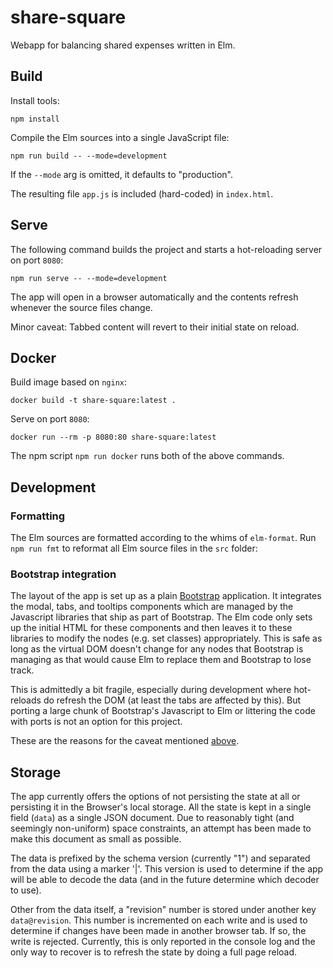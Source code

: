 # share-square

Webapp for balancing shared expenses written in Elm.

## Build

Install tools:

```shell
npm install
```

Compile the Elm sources into a single JavaScript file:

```shell
npm run build -- --mode=development
```

If the `--mode` arg is omitted, it defaults to "production".

The resulting file `app.js` is included (hard-coded) in `index.html`.

## Serve

The following command builds the project and starts a hot-reloading server on port `8080`:

```shell
npm run serve -- --mode=development
```

The app will open in a browser automatically and the contents refresh whenever the source files change.

Minor caveat: Tabbed content will revert to their initial state on reload.

## Docker

Build image based on `nginx`:

```shell
docker build -t share-square:latest .
```

Serve on port `8080`:

```shell
docker run --rm -p 8080:80 share-square:latest
```

The npm script `npm run docker` runs both of the above commands.

## Development

### Formatting

The Elm sources are formatted according to the whims of `elm-format`.
Run `npm run fmt` to reformat all Elm source files in the `src` folder:

### Bootstrap integration

The layout of the app is set up as a plain
[Bootstrap](https://getbootstrap.com/docs/5.1/getting-started/introduction/)
application. It integrates the modal, tabs, and tooltips components
which are managed by the Javascript libraries that ship as part of Bootstrap.
The Elm code only sets up the initial HTML for these components
and then leaves it to these libraries to modify the nodes (e.g. set classes) appropriately.
This is safe as long as the virtual DOM doesn't change for any nodes that Bootstrap is managing
as that would cause Elm to replace them and Bootstrap to lose track.

This is admittedly a bit fragile, especially during development where hot-reloads do refresh the DOM
(at least the tabs are affected by this).
But porting a large chunk of Bootstrap's Javascript to Elm or littering the code with ports
is not an option for this project.

These are the reasons for the caveat mentioned [above](#serve).

## Storage

The app currently offers the options of not persisting the state at all or persisting it in the Browser's local storage.
All the state is kept in a single field (`data`) as a single JSON document.
Due to reasonably tight (and seemingly non-uniform) space constraints,
an attempt has been made to make this document as small as possible.

The data is prefixed by the schema version (currently "1")
and separated from the data using a marker '|'.
This version is used to determine if the app will be able to decode the data
(and in the future determine which decoder to use).

Other from the data itself, a "revision" number is stored under another key `data@revision`.
This number is incremented on each write and is used to determine if changes have been made in another browser tab.
If so, the write is rejected.
Currently, this is only reported in the console log and the only way to recover
is to refresh the state by doing a full page reload.
